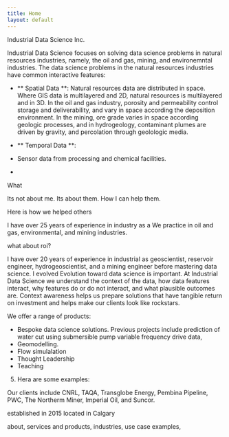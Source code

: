 ```yaml
---
title: Home
layout: default
---
```



Industrial Data Science Inc. 

Industrial Data Science focuses on solving data science problems in natural resources industries, namely, the oil and gas, 
mining, and environemntal industries. The data science problems in the natural resources industries have common interactive 
features:

- ** Spatial Data **: Natural resources data are distributed in space. Where GIS data is multilayered and 2D, natural resources is 
multilayered and in 3D. In the oil and gas industry, porosity and permeability control
storage and deliverability, and vary in space according the deposition environment. In the mining, ore grade varies in space according
geologic processes, and in hydrogeology, contaminant plumes are driven by gravity, and percolation through geolologic media. 

- ** Temporal Data **: 


- Sensor data from processing and chemical facilities. 
- 
  
What
  
Its not about me. Its about them. How I can help them. 
  
Here is how we helped others
  
I have over 25 years of experience in industry as a We practice in oil and gas, environmental, and mining industries.


what about roi?
  
  
  
  
I have over 20 years of experience in industrial  as geoscientist, reservoir engineer, hydrogeoscientist, and a mining engineer before mastering data science. I evolved Evolution toward data science is important. At Industrial Data Science we understand the context of the data, how data features interact, why features do or do not interact, and what plausible outcomes are. Context awareness helps us prepare solutions that have tangible return on investment and helps make our clients look like rockstars.

We offer a range of products:

- Bespoke data science solutions. Previous projects include prediction of water cut using submersible pump variable frequency drive data, 
- Geomodelling. 
- Flow simulalation 
- Thought Leadership
- Teaching
5. Hera are some examples:



Our clients include CNRL, TAQA, Transglobe Energy, Pembina Pipeline, PWC, The Northerm Miner, Imperial Oil, and Suncor.

established in 2015 located in Calgary



about, services and products, industries, use case examples, 
